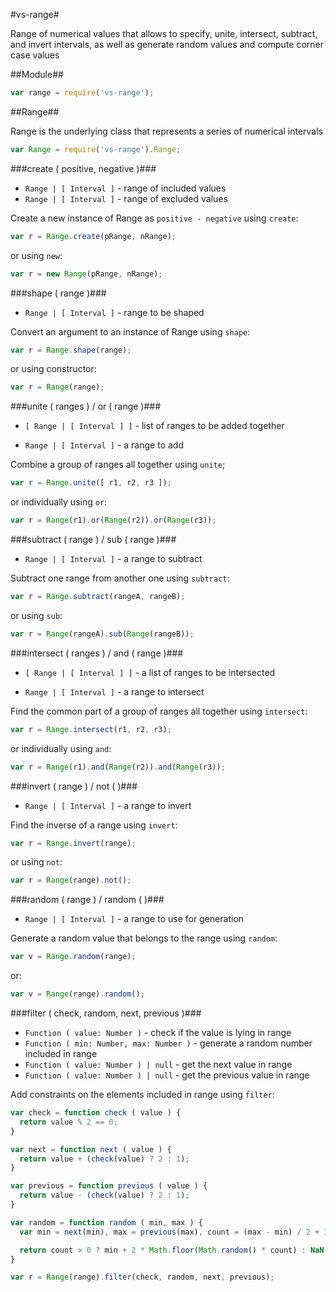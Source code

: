 #vs-range#

Range of numerical values that allows to specify, unite, intersect, subtract, and invert intervals, as well as generate random values and compute corner case values


##Module##

```javascript
var range = require('vs-range');
```


##Range##

Range is the underlying class that represents a series of numerical intervals

```javascript
var Range = require('vs-range').Range;
```

###create ( positive, negative )###

* `Range | [ Interval ]` - range of included values
* `Range | [ Interval ]` - range of excluded values

Create a new instance of Range as `positive - negative` using `create`:

```javascript
var r = Range.create(pRange, nRange);
```

or using `new`:

```javascript
var r = new Range(pRange, nRange);
```

###shape ( range )###

* `Range | [ Interval ]` - range to be shaped

Convert an argument to an instance of Range using `shape`:

```javascript
var r = Range.shape(range);
```

or using constructor:

```javascript
var r = Range(range);
```

###unite ( ranges ) / or ( range )###

* `[ Range | [ Interval ] ]` - list of ranges to be added together

* `Range | [ Interval ]` - a range to add

Combine a group of ranges all together using `unite`;

```javascript
var r = Range.unite([ r1, r2, r3 ]);
```

or individually using `or`:

```javascript
var r = Range(r1).or(Range(r2)).or(Range(r3));
```

###subtract ( range ) / sub ( range )###

* `Range | [ Interval ]` - a range to subtract

Subtract one range from another one using `subtract`:

```javascript
var r = Range.subtract(rangeA, rangeB);
```

or using `sub`:

```javascript
var r = Range(rangeA).sub(Range(rangeB));
```

###intersect ( ranges ) / and ( range )###

* `[ Range | [ Interval ] ]` - a list of ranges to be intersected

* `Range | [ Interval ]` - a range to intersect

Find the common part of a group of ranges all together using `intersect`:

```javascript
var r = Range.intersect(r1, r2, r3);
```

or individually using `and`:

```javascript
var r = Range(r1).and(Range(r2)).and(Range(r3));
```

###invert ( range ) / not ( )###

* `Range | [ Interval ]` - a range to invert

Find the inverse of a range using `invert`:

```javascript
var r = Range.invert(range);
```

or using `not`:

```javascript
var r = Range(range).not();
```

###random ( range ) / random ( )###

* `Range | [ Interval ]` - a range to use for generation

Generate a random value that belongs to the range using `random`:

```javascript
var v = Range.random(range);
```

or:

```javascript
var v = Range(range).random();
```

###filter ( check, random, next, previous )###

* `Function ( value: Number )` - check if the value is lying in range
* `Function ( min: Number, max: Number )` - generate a random number included in range
* `Function ( value: Number ) | null` - get the next value in range
* `Function ( value: Number ) | null` - get the previous value in range

Add constraints on the elements included in range using `filter`:

```javascript
var check = function check ( value ) {
  return value % 2 == 0;
}

var next = function next ( value ) {
  return value + (check(value) ? 2 : 1);
}

var previous = function previous ( value ) {
  return value - (check(value) ? 2 : 1);
}

var random = function random ( min, max ) {
  var min = next(min), max = previous(max), count = (max - min) / 2 + 1;

  return count > 0 ? min + 2 * Math.floor(Math.random() * count) : NaN;
}

var r = Range(range).filter(check, random, next, previous);
```
